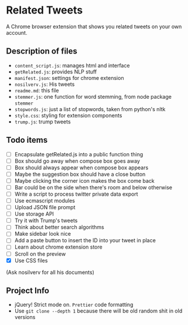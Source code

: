 # Related Tweets

A Chrome browser extension that shows you related tweets on your own account.

## Description of files

- `content_script.js`: manages html and interface
- `getRelated.js`: provides NLP stuff
- `manifest.json`: settings for chrome extension
- `nosilverv.js`: His tweets
- `readme.md`: this file
- `stemmer.js`: one function for word stemming, from node package `stemmer`
- `stopwords.js`: just a list of stopwords, taken from python's nltk
- `style.css`: styling for extension components
- `trump.js`: trump tweets

## Todo items

- [ ] Encapsulate getRelated.js into a public function thing
- [ ] Box should go away when compose box goes away
- [ ] Box should always appear when compose box appears
- [ ] Maybe the suggestion box should have a close button
- [ ] Maybe clicking the corner icon makes the box come back
- [ ] Bar could be on the side when there's room and below otherwise
- [ ] Write a script to process twitter private data export
- [ ] Use ecmascript modules
- [ ] Upload JSON file prompt
- [ ] Use storage API
- [ ] Try it with Trump's tweets
- [ ] Think about better search algorithms
- [ ] Make sidebar look nice
- [ ] Add a paste button to insert the ID into your tweet in place
- [ ] Learn about chrome extension store
- [ ] Scroll on the preview
- [x] Use CSS files

(Ask nosilverv for all his documents)

## Project Info

- jQuery! Strict mode on. `Prettier` code formatting
- Use `git clone --depth 1` because there will be old random shit in old versions
